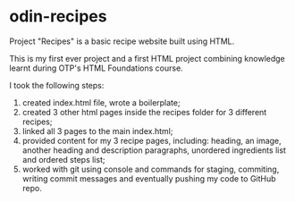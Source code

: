 # odin-recipes
Project "Recipes" is a basic recipe website built using HTML.

This is my first ever project and a first HTML project combining knowledge learnt during OTP's HTML Foundations course.

I took the following steps:
1. created index.html file, wrote a boilerplate;
2. created 3 other html pages inside the recipes folder for 3 different recipes;
3. linked all 3 pages to the main index.html;
4. provided content for my 3 recipe pages, including: heading, an image, another heading and description paragraphs, unordered ingredients list and ordered steps list;
5. worked with git using console and commands for staging, commiting, writing commit messages and eventually pushing my code to GitHub repo.
